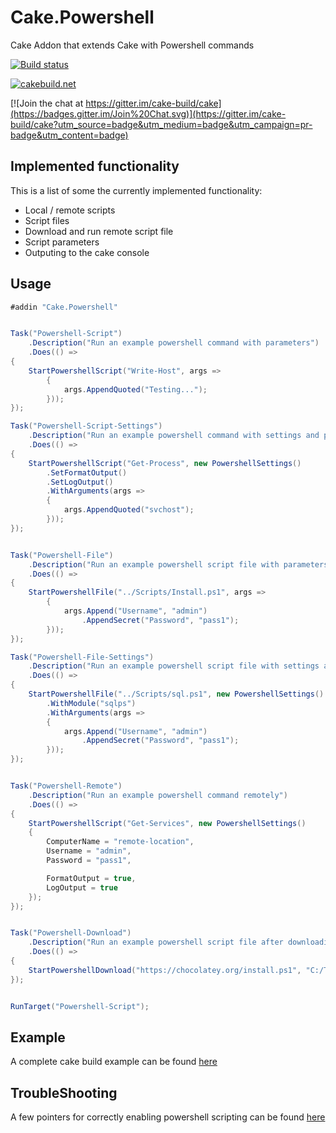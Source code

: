 # Cake.Powershell

Cake Addon that extends Cake with Powershell commands

[![Build status](https://ci.appveyor.com/api/projects/status/5g0u2757tix9se6f?svg=true)](https://ci.appveyor.com/project/PhillipSharpe/cake-powershell)

[![cakebuild.net](https://img.shields.io/badge/WWW-cakebuild.net-blue.svg)](http://cakebuild.net/)

[![Join the chat at https://gitter.im/cake-build/cake](https://badges.gitter.im/Join%20Chat.svg)](https://gitter.im/cake-build/cake?utm_source=badge&utm_medium=badge&utm_campaign=pr-badge&utm_content=badge)



## Implemented functionality

This is a list of some the currently implemented functionality:

* Local / remote scripts
* Script files
* Download and run remote script file
* Script parameters
* Outputing to the cake console



## Usage

```csharp
#addin "Cake.Powershell"


Task("Powershell-Script")
    .Description("Run an example powershell command with parameters")
    .Does(() =>
{
    StartPowershellScript("Write-Host", args => 
		{ 
			args.AppendQuoted("Testing..."); 
		}));
});

Task("Powershell-Script-Settings")
    .Description("Run an example powershell command with settings and parameters")
    .Does(() =>
{
    StartPowershellScript("Get-Process", new PowershellSettings()
		.SetFormatOutput()
		.SetLogOutput()
		.WithArguments(args => 
		{ 
			args.AppendQuoted("svchost"); 
		}));
});


Task("Powershell-File")
    .Description("Run an example powershell script file with parameters")
    .Does(() =>
{
    StartPowershellFile("../Scripts/Install.ps1", args => 
		{ 
			args.Append("Username", "admin")
				.AppendSecret("Password", "pass1");
		}));
});

Task("Powershell-File-Settings")
    .Description("Run an example powershell script file with settings and parameters")
    .Does(() =>
{
    StartPowershellFile("../Scripts/sql.ps1", new PowershellSettings()
		.WithModule("sqlps")
		.WithArguments(args => 
		{ 
			args.Append("Username", "admin")
				.AppendSecret("Password", "pass1");
		}));
});


Task("Powershell-Remote")
    .Description("Run an example powershell command remotely")
    .Does(() =>
{
    StartPowershellScript("Get-Services", new PowershellSettings()
	{
		ComputerName = "remote-location",
		Username = "admin",
		Password = "pass1",

		FormatOutput = true,
		LogOutput = true
	});
});


Task("Powershell-Download")
    .Description("Run an example powershell script file after downloading its contents to a local directory")
    .Does(() =>
{
    StartPowershellDownload("https://chocolatey.org/install.ps1", "C:/Temp/install.ps1", new PowershellSettings());
});


RunTarget("Powershell-Script");
```



## Example

A complete cake build example can be found [here](https://github.com/SharpeRAD/Cake.Powershell/blob/master/test/build.cake)



## TroubleShooting

A few pointers for correctly enabling powershell scripting can be found [here](https://github.com/SharpeRAD/Cake.Powershell/blob/master/TroubleShooting.md)